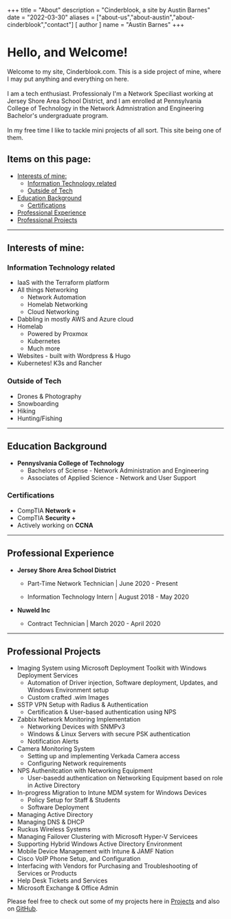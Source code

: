 +++
title = "About"
description = "Cinderblook, a site by Austin Barnes"
date = "2022-03-30"
aliases = ["about-us","about-austin","about-cinderblook","contact"]
[ author ]
  name = "Austin Barnes"
+++

# Hello, and Welcome!
Welcome to my site, Cinderblook.com. This is a side project of mine, where I may put anything and everything on here. 
<br><br>
I am a tech enthusiast. Professionaly I'm a Network Speciliast working at Jersey Shore Area School District, and I am enrolled at Pennsylvania College of Technology in the Network Admnistration and Engineering Bachelor's undergraduate program.
<br> <br>
In my free time I like to tackle mini projects of all sort. This site being one of them. 

## Items on this page:
  - [Interests of mine:](#interests-of-mine)
    - [Information Technology related](#information-technology-related)
    - [Outside of Tech](#outside-of-tech)
  - [Education Background](#education-background)
    - [Certifications](#certifications)
  - [Professional Experience](#professional-experience)
  - [Professional Projects](#professional-projects)

--------

## Interests of mine:
### Information Technology related 
* IaaS with the Terraform platform
* All things Networking
  * Network Automation
  * Homelab Networking
  * Cloud Networking
* Dabbling in mostly AWS and Azure cloud
* Homelab
  *  Powered by Proxmox
  *  Kubernetes
  *  Much more
* Websites - built with Wordpress & Hugo
* Kubernetes! K3s and Rancher

### Outside of Tech
* Drones & Photography
* Snowboarding
* Hiking
* Hunting/Fishing

--------

## Education Background
* **Pennyslvania College of Technology**
  * Bachelors of Sciense - Network Administration and Engineering
  * Associates of Applied Science -  Network and User Support

### Certifications 
* CompTIA **Network +**
* CompTIA **Security +**
* Actively working on **CCNA**

--------

## Professional Experience
* **Jersey Shore Area School District**
  * Part-Time Network Technician | June 2020 - Present 

  * Information Technology Intern | August 2018 - May 2020

* **Nuweld Inc**
  * Contract Technician | March 2020 - April 2020    
  

--------

## Professional Projects
* Imaging System using Microsoft Deployment Toolkit with Windows Deployment Services
  * Automation of Driver injection, Software deployment, Updates, and Windows Environment setup
  * Custom crafted .wim Images 
* SSTP VPN Setup with Radius & Authentication
  * Certification & User-based authentication using NPS
* Zabbix Network Monitoring Implementation
  * Networking Devices with SNMPv3
  * Windows & Linux Servers with secure PSK authentication
  * Notification Alerts
* Camera Monitoring System
  * Setting up and implementing Verkada Camera access
  * Configuring Network requirements
* NPS Authenitcation with Networking Equipment
  * User-basedd authentication on Networking Equipment based on role in Active Directory
* In-progress Migration to Intune MDM system for Windows Devices
  * Policy Setup for Staff & Students
  * Software Deployment
* Managing Active Directory
* Managing DNS & DHCP
* Ruckus Wireless Systems
* Managing Failover Clustering with Microsoft Hyper-V Servicees
* Supporting Hybrid Windows Active Directory Environment
* Mobile Device Management with Intune & JAMF Nation
* Cisco VoIP Phone Setup, and Configuration
* Interfacing with Vendors for Purchasing and Troubleshooting of Services or Products
* Help Desk Tickets and Services
* Microsoft Exchange & Office Admin

Please feel free to check out some of my projects here in [Projects](https://cinderblook.github.io/projects/) and also on [GitHub](https://github.com/Cinderblook).
